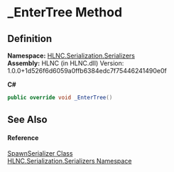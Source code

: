 # _EnterTree Method




## Definition
**Namespace:** <a href="N_HLNC_Serialization_Serializers">HLNC.Serialization.Serializers</a>  
**Assembly:** HLNC (in HLNC.dll) Version: 1.0.0+1d526f6d6059a0ffb6384edc7f75446241490e0f

**C#**
``` C#
public override void _EnterTree()
```



## See Also


#### Reference
<a href="T_HLNC_Serialization_Serializers_SpawnSerializer">SpawnSerializer Class</a>  
<a href="N_HLNC_Serialization_Serializers">HLNC.Serialization.Serializers Namespace</a>  
